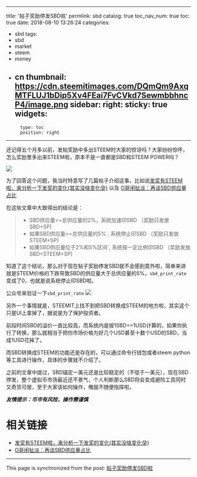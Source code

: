 
---
title: '帖子奖励停发SBD啦'
permlink: sbd
catalog: true
toc_nav_num: true
toc: true
date: 2018-08-10 13:26:24
categories:
- sbd
tags:
- sbd
- market
- steem
- money
- cn
thumbnail: https://cdn.steemitimages.com/DQmQm9AxqMTFLUJ1bDip5Xv4FEai7FvCVkd7SewmbbhncP4/image.png
sidebar:
    right:
        sticky: true
widgets:
    -
        type: toc
        position: right
---


还记得五个月多以前，发帖奖励中多出STEEM时大家的惊讶吗？大家纷纷惊呼，怎么奖励里多出来STEEM啦，原本不是一直都是SBD和STEEM POWER吗？

![](https://cdn.steemitimages.com/DQmQm9AxqMTFLUJ1bDip5Xv4FEai7FvCVkd7SewmbbhncP4/image.png)

为了回答这个问题，我当时特意写了几篇帖子介绍这事，比如说[发奖有STEEM啦，来分析一下发奖的变化(其实没啥变化😰)](https://steemit.com/steem/@oflyhigh/3veklk-steem) 以及 [O哥闲扯淡：再谈SBD供应量占比](https://steemit.com/steem/@oflyhigh/o-sbd)

在这些文章中大致得出的结论是：

>* SBD供应量<=总供应量的2%，系统加速印SBD （奖励只发放SBD+SP)
>* 如果SBD供应量>=总供应量的5%`, 系统停止印SBD （奖励只发放STEEM+SP)
>* 如果SBD供应量位于2%和5%区间`, 系统按一定比例印SBD （奖励发放SBD+STEEM+SP)

知道了这个结论，那么对于现在帖子奖励停发SBD就不会感到意外啦，简单来讲就是STEEM价格的下跌导致SBD的供应量大于总供应量的5%，`sbd_print_rate`变成了0，也就是说系统停止印SBD啦。

公众号来验证一下`sbd_print_rate`
![](https://cdn.steemitimages.com/DQmX7b8jQv1JNvgDpjc7bSyjet3MfjARdVvyR8rocdbQDY5/image.png)

另外一个事情就是，STEEMIT上找不到把SBD转换成STEEM的地方啦，其实这个只是UI上拿掉了，据说是为了保护投资者。

前段时间SBD的溢价一直比较高，而系统内是按1SBD==1USD计算的，如果你执行了转换，那么就相当于把你市场价格为好几个USD甚至十数个USD的SBD，当成1USD花掉了。

而SBD转换成STEEM的功能还是存在的，可以通过命令行钱包或者steem python等工具进行操作，具体的步骤就不介绍了。

之前的文章中提过，SBD锚定一美元还是比较稳定的（不低于一美元），现在SBD停发，整个虚拟币市场最近还不景气，个人判断那么SBD将会变成避险工具同时又奇货可居，至于大家该如何操作，俺就不随便指挥啦。

***友情提示：币市有风险，操作需谨慎***

# 相关链接

* [发奖有STEEM啦，来分析一下发奖的变化(其实没啥变化😰)](https://steemit.com/steem/@oflyhigh/3veklk-steem)
*  [O哥闲扯淡：再谈SBD供应量占比](https://steemit.com/steem/@oflyhigh/o-sbd)

- - -

This page is synchronized from the post: [帖子奖励停发SBD啦](https://steemit.com/@oflyhigh/sbd)

